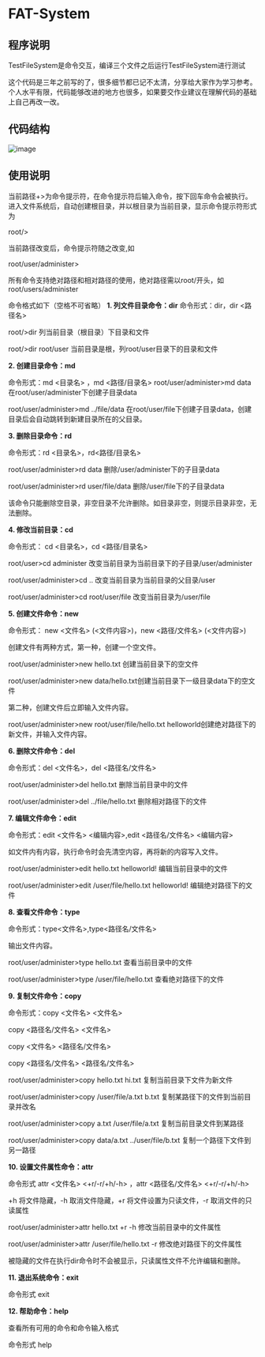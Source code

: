# FAT-System
## 程序说明
TestFileSystem是命令交互，编译三个文件之后运行TestFileSystem进行测试

这个代码是三年之前写的了，很多细节都已记不太清，分享给大家作为学习参考。个人水平有限，代码能够改进的地方也很多，如果要交作业建议在理解代码的基础上自己再改一改。
## 代码结构
![image](https://github.com/user-attachments/assets/e03fd5da-f212-48a6-b859-7e2d0fa6ae7f)

## 使用说明
当前路径+>为命令提示符，在命令提示符后输入命令，按下回车命令会被执行。
进入文件系统后，自动创建根目录，并以根目录为当前目录，显示命令提示符形式为

root/>

当前路径改变后，命令提示符随之改变,如

root/user/administer>

所有命令支持绝对路径和相对路径的使用，绝对路径需以root/开头，如root/users/administer

命令格式如下（空格不可省略）
**1.	列文件目录命令：dir**
命令形式：dir，dir <路径名>

root/>dir     列当前目录（根目录）下目录和文件

root/>dir   root/user   当前目录是根，列root/user目录下的目录和文件

**2.	创建目录命令：md**

命令形式：md <目录名> ，md <路径/目录名>
root/user/administer>md data  在root/user/administer下创建子目录data

root/user/administer>md  ../file/data  在root/user/file下创建子目录data，创建目录后会自动跳转到新建目录所在的父目录。

**3.	删除目录命令：rd**

命令形式：rd <目录名>，rd<路径/目录名>

root/user/administer>rd data  删除/user/administer下的子目录data

root/user/administer>rd user/file/data  删除/user/file下的子目录data

该命令只能删除空目录，非空目录不允许删除。如目录非空，则提示目录非空，无法删除。

**4.	修改当前目录：cd**

命令形式： cd <目录名>，cd <路径/目录名>

root/user>cd  administer  改变当前目录为当前目录下的子目录/user/administer

root/user/administer>cd .. 改变当前目录为当前目录的父目录/user

root/user/administer>cd root/user/file  改变当前目录为/user/file

**5.	创建文件命令：new**
   
命令形式： new <文件名> (<文件内容>)，new <路径/文件名> (<文件内容>)

创建文件有两种方式，第一种，创建一个空文件。

root/user/administer>new hello.txt 创建当前目录下的空文件

root/user/administer>new data/hello.txt创建当前目录下一级目录data下的空文件

第二种，创建文件后立即输入文件内容。

root/user/administer>new root/user/file/hello.txt helloworld创建绝对路径下的新文件，并输入文件内容。

**6.	删除文件命令：del**
   
命令形式：del <文件名>，del <路径名/文件名>

root/user/administer>del hello.txt  删除当前目录中的文件

root/user/administer>del ../file/hello.txt  删除相对路径下的文件

**7.	编辑文件命令：edit**
    
命令形式：edit <文件名> <编辑内容>,edit <路径名/文件名> <编辑内容>

如文件内有内容，执行命令时会先清空内容，再将新的内容写入文件。

root/user/administer>edit hello.txt helloworld! 编辑当前目录中的文件

root/user/administer>edit /user/file/hello.txt helloworld!  编辑绝对路径下的文件

**8.	查看文件命令：type**
    
命令形式：type<文件名>,type<路径名/文件名>

输出文件内容。

root/user/administer>type hello.txt  查看当前目录中的文件

root/user/administer>type /user/file/hello.txt  查看绝对路径下的文件

**9.	复制文件命令：copy**
    
命令形式：copy <文件名> <文件名>

copy <路径名/文件名>  <文件名>

copy <文件名>  <路径名/文件名>

copy <路径名/文件名> <路径名/文件名>

root/user/administer>copy hello.txt hi.txt  复制当前目录下文件为新文件 

root/user/administer>copy /user/file/a.txt b.txt 复制某路径下的文件到当前目录并改名

root/user/administer>copy a.txt  /user/file/a.txt 复制当前目录文件到某路径

root/user/administer>copy data/a.txt  ../user/file/b.txt 复制一个路径下文件到另一路径

**10.	设置文件属性命令：attr**
    
命令形式 attr <文件名> <+r/-r/+h/-h> ，attr <路径名/文件名> <+r/-r/+h/-h>

+h 将文件隐藏，-h 取消文件隐藏，+r 将文件设置为只读文件，-r 取消文件的只读属性

root/user/administer>attr hello.txt +r -h  修改当前目录中的文件属性

root/user/administer>attr /user/file/hello.txt -r  修改绝对路径下的文件属性

被隐藏的文件在执行dir命令时不会被显示，只读属性文件不允许编辑和删除。

**11.	退出系统命令：exit**

命令形式 exit

**12.	帮助命令：help**

查看所有可用的命令和命令输入格式

命令形式 help
